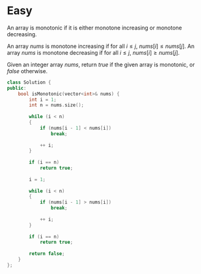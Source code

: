 # Easy

An array is monotonic if it is either monotone increasing or monotone decreasing.

An array $nums$ is monotone increasing if for all $i \leq j$, $nums[i] \leq nums[j]$. An array $nums$ is monotone decreasing if for all $i \leq j$, $nums[i] \geq nums[j]$.

Given an integer array $nums$, return $true$ if the given array is monotonic, or $false$ otherwise.

```cpp
class Solution {
public:
    bool isMonotonic(vector<int>& nums) {
        int i = 1;
        int n = nums.size();
        
        while (i < n)
        {
            if (nums[i - 1] < nums[i])
                break;
            
            ++ i;
        }
        
        if (i == n)
            return true;
        
        i = 1;
        
        while (i < n)
        {
            if (nums[i - 1] > nums[i])
                break;
            
            ++ i;
        }
        
        if (i == n)
            return true;
        
        return false;
    }
};
```
